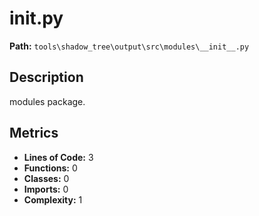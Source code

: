 # __init__.py

**Path:** `tools\shadow_tree\output\src\modules\__init__.py`

## Description

modules package.

## Metrics

- **Lines of Code:** 3
- **Functions:** 0
- **Classes:** 0
- **Imports:** 0
- **Complexity:** 1


